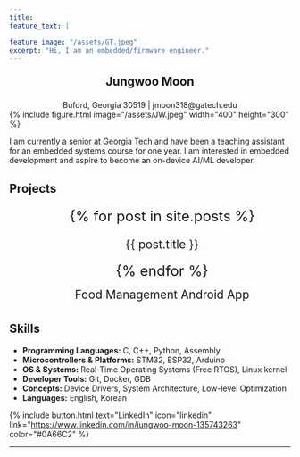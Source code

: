 ```yaml
---
title:
feature_text: |

feature_image: "/assets/GT.jpeg"
excerpt: "Hi, I am an embedded/firmware engineer."
---
```


<div style="text-align: center; font-size: 1.5em; font-weight: bold; margin: 1em 0;">
  Jungwoo Moon
</div>
<div style="text-align: center;">
Buford, Georgia 30519 | jmoon318@gatech.edu
</div>
{% include figure.html image="/assets/JW.jpeg" width="400" height="300" %}

I am currently a senior at Georgia Tech and have been a teaching assistant for an embedded systems course for one year. I am interested in embedded development and aspire to become an on-device AI/ML developer.


## Projects

<ul style="font-size: 1.6rem; line-height: 1.6; text-align: center; margin: 0;">
  {% for post in site.posts %}
    <li style="list-style: none; margin: 8px 0;">
      <a href="{{ post.url | relative_url }}" 
         style="font-size: 1.3rem; text-decoration: none;">
        {{ post.title }}
      </a>
    </li>
  {% endfor %}
</ul>

<ul style="font-size: 1.6rem; line-height: 1.6; text-align: center; margin: 0;">
  <li style="list-style: none; margin: 0px 0;">
    <a href="https://jmoon318.github.io/CS2340Final/" 
       style="font-size: 1.3rem; text-decoration: none;">
      Food Management Android App
    </a>
  </li>
</ul>

## Skills

- **Programming Languages:** C, C++, Python, Assembly
- **Microcontrollers & Platforms:** STM32, ESP32, Arduino
- **OS & Systems:** Real-Time Operating Systems (Free RTOS), Linux kernel
- **Developer Tools:** Git, Docker, GDB
- **Concepts:** Device Drivers, System Architecture, Low-level Optimization
- **Languages:** English, Korean

{% include button.html text="LinkedIn" icon="linkedin" link="https://www.linkedin.com/in/jungwoo-moon-135743263" color="#0A66C2" %}


---
